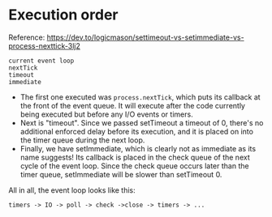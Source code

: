 # Execution order
Reference: https://dev.to/logicmason/settimeout-vs-setimmediate-vs-process-nexttick-3lj2

````
current event loop
nextTick
timeout
immediate
````

- The first one executed was `process.nextTick`, which puts its callback at the front of the event queue. It will execute after the code currently being executed but before any I/O events or timers.
- Next is "timeout". Since we passed setTimeout a timeout of 0, there's no additional enforced delay before its execution, and it is placed on into the timer queue during the next loop.
- Finally, we have setImmediate, which is clearly not as immediate as its name suggests! Its callback is placed in the check queue of the next cycle of the event loop. Since the check queue occurs later than the timer queue, setImmediate will be slower than setTimeout 0.

All in all, the event loop looks like this:
````
timers -> IO -> poll -> check ->close -> timers -> ...
````